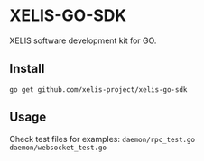 # XELIS-GO-SDK

XELIS software development kit for GO.

## Install

```cli
go get github.com/xelis-project/xelis-go-sdk
```

## Usage

Check test files for examples: `daemon/rpc_test.go` `daemon/websocket_test.go`
